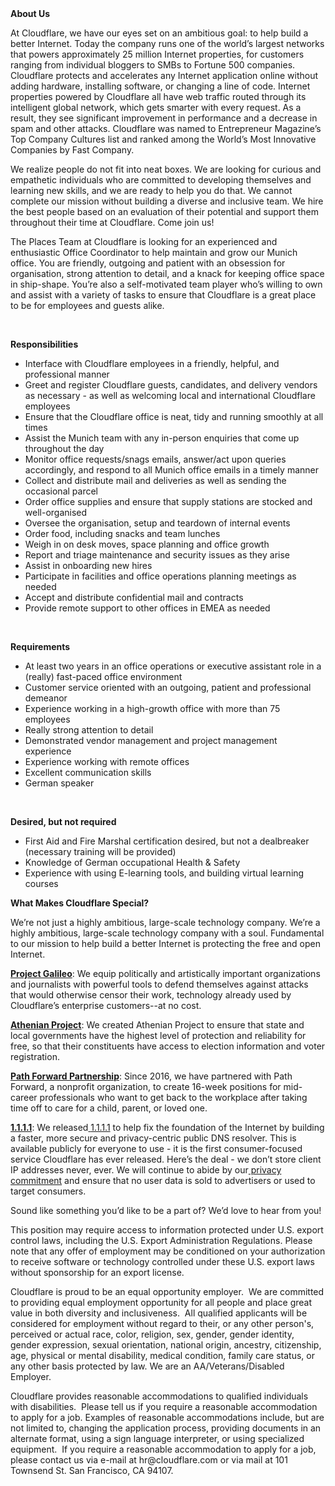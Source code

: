 <div class="content-intro">
	<div><strong>About Us</strong></div>
	<div>
		<p><span style="font-weight: 400;">At Cloudflare, we have our eyes set on an ambitious goal: to help build a better Internet. Today the company runs one of the world’s largest networks that powers approximately 25 million Internet properties, for customers ranging from individual bloggers to SMBs to Fortune 500 companies. Cloudflare protects and accelerates any Internet application online without adding hardware, installing software, or changing a line of code. Internet properties powered by Cloudflare all have web traffic routed through its intelligent global network, which gets smarter with every request. As a result, they see significant improvement in performance and a decrease in spam and other attacks. Cloudflare was named to Entrepreneur Magazine’s Top Company Cultures list and ranked among the World’s Most Innovative Companies by Fast Company.</span><span style="font-weight: 400;">&nbsp;</span></p>
		<p><span style="font-weight: 400;">We realize people do not fit into neat boxes. We are looking for curious and empathetic individuals who are committed to developing themselves and learning new skills, and we are ready to help you do that. We cannot complete our mission without building a diverse and inclusive team. We hire the best people based on an evaluation of their potential and support them throughout their time at Cloudflare. Come join us!&nbsp;</span></p>
	</div>
</div>
<p><span style="font-weight: 400;">The Places Team at Cloudflare is looking for an experienced and enthusiastic Office Coordinator to help maintain and grow our Munich office. You are friendly, outgoing and patient with an obsession for organisation, strong attention to detail, and a knack for keeping office space in ship-shape. You’re also a self-motivated team player who’s willing to own and assist with a variety of tasks to ensure that Cloudflare is a great place to be for employees and guests alike.</span></p>
<p>&nbsp;</p>
<p><strong>Responsibilities</strong></p>
<ul>
	<li style="font-weight: 400;"><span style="font-weight: 400;">Interface with Cloudflare employees in a friendly, helpful, and professional manner</span></li>
	<li style="font-weight: 400;"><span style="font-weight: 400;">Greet and register Cloudflare guests, candidates, and delivery vendors as necessary - as well as welcoming local and international Cloudflare employees</span></li>
	<li style="font-weight: 400;"><span style="font-weight: 400;">Ensure that the Cloudflare office is neat, tidy and running smoothly at all times</span></li>
	<li style="font-weight: 400;"><span style="font-weight: 400;">Assist the Munich team with any in-person enquiries that come up throughout the day</span></li>
	<li style="font-weight: 400;"><span style="font-weight: 400;">Monitor office requests/snags emails, answer/act upon queries accordingly, and respond to all Munich office emails in a timely manner</span></li>
	<li style="font-weight: 400;"><span style="font-weight: 400;">Collect and distribute mail and deliveries as well as sending the occasional parcel</span></li>
	<li style="font-weight: 400;"><span style="font-weight: 400;">Order office supplies and ensure that supply stations are stocked and well-organised</span></li>
	<li style="font-weight: 400;"><span style="font-weight: 400;">Oversee the organisation, setup and teardown of internal events</span></li>
	<li style="font-weight: 400;"><span style="font-weight: 400;">Order food, including snacks and team lunches</span></li>
	<li style="font-weight: 400;"><span style="font-weight: 400;">Weigh in on desk moves, space planning and office growth</span></li>
	<li style="font-weight: 400;"><span style="font-weight: 400;">Report and triage maintenance and security issues as they arise</span></li>
	<li style="font-weight: 400;"><span style="font-weight: 400;">Assist in onboarding new hires</span></li>
	<li style="font-weight: 400;"><span style="font-weight: 400;">Participate in facilities and office operations planning meetings as needed</span></li>
	<li style="font-weight: 400;"><span style="font-weight: 400;">Accept and distribute confidential mail and contracts</span></li>
	<li style="font-weight: 400;"><span style="font-weight: 400;">Provide remote support to other offices in EMEA as needed</span></li>
</ul>
<p>&nbsp;</p>
<p><strong>Requirements</strong></p>
<ul>
	<li style="font-weight: 400;"><span style="font-weight: 400;">At least two years in an office operations or executive assistant role in a (really) fast-paced office environment</span></li>
	<li style="font-weight: 400;"><span style="font-weight: 400;">Customer service oriented with an outgoing, patient and professional demeanor</span></li>
	<li style="font-weight: 400;"><span style="font-weight: 400;">Experience working in a high-growth office with more than 75 employees</span></li>
	<li style="font-weight: 400;"><span style="font-weight: 400;">Really strong attention to detail</span></li>
	<li style="font-weight: 400;"><span style="font-weight: 400;">Demonstrated vendor management and project management experience</span></li>
	<li style="font-weight: 400;"><span style="font-weight: 400;">Experience working with remote offices</span></li>
	<li style="font-weight: 400;"><span style="font-weight: 400;">Excellent communication skills</span></li>
	<li style="font-weight: 400;"><span style="font-weight: 400;">German speaker</span></li>
</ul>
<p>&nbsp;</p>
<p><strong>Desired, but not required</strong></p>
<ul>
	<li style="font-weight: 400;"><span style="font-weight: 400;">First Aid and Fire Marshal certification desired, but not a dealbreaker (necessary training will be provided)</span></li>
	<li style="font-weight: 400;"><span style="font-weight: 400;">Knowledge of German occupational Health &amp; Safety&nbsp;</span></li>
	<li style="font-weight: 400;"><span style="font-weight: 400;">Experience with using E-learning tools, and building virtual learning courses</span></li>
</ul>
<div class="content-conclusion">
	<p><strong>What Makes Cloudflare Special?</strong></p>
	<p><span style="font-weight: 400;">We’re not just a highly ambitious, large-scale technology company. We’re a highly ambitious, large-scale technology company with a soul. Fundamental to our mission to help build a better Internet is protecting the free and open Internet.</span></p>
	<p><a href="https://blog.cloudflare.com/protecting-free-expression-online/"><strong>Project Galileo</strong></a><span style="font-weight: 400;">: We equip politically and artistically important organizations and journalists with powerful tools to defend themselves against attacks that would otherwise censor their work, technology already used by Cloudflare’s enterprise customers--at no cost.</span></p>
	<p><strong><a href="https://www.cloudflare.com/athenian/">Athenian Project</a></strong><span style="font-weight: 400;">: We created Athenian Project to ensure that state and local governments have the highest level of protection and reliability for free, so that their constituents have access to election information and voter registration.</span></p>
	<p><a href="https://blog.cloudflare.com/tag/path-forward/"><strong>Path Forward Partnership</strong></a><span style="font-weight: 400;">: Since 2016, we have partnered with Path Forward, a nonprofit organization, to create 16-week positions for mid-career professionals who want to get back to the workplace after taking time off to care for a child, parent, or loved one.</span></p>
	<p><a href="https://1.1.1.1/"><strong>1.1.1.1</strong></a><span style="font-weight: 400;">: We released</span><a href="https://1.1.1.1/"> <span style="font-weight: 400;">1.1.1.1</span></a><span style="font-weight: 400;"> to help fix the foundation of the Internet by building a faster, more secure and privacy-centric public DNS resolver. This is available publicly for everyone to use - it is the first consumer-focused service Cloudflare has ever released. Here’s the deal - we don’t store client IP addresses never, ever. We will continue to abide by our</span><a href="https://developers.cloudflare.com/1.1.1.1/privacy/public-dns-resolver"> privacy commitment</a><span style="font-weight: 400;"> and ensure that no user data is sold to advertisers or used to target consumers.</span></p>
	<p><span style="font-weight: 400;">Sound like something you’d like to be a part of? We’d love to hear from you!</span></p>
	<p><span style="font-weight: 400;">This position may require access to information protected under U.S. export control laws, including the U.S. Export Administration Regulations. Please note that any offer of employment may be conditioned on your authorization to receive software or technology controlled under these U.S. export laws without sponsorship for an export license.</span></p>
	<p><span style="font-weight: 400;">Cloudflare is proud to be an equal opportunity employer. &nbsp;We are committed to providing equal employment opportunity for all people and place great value in both diversity and inclusiveness. &nbsp;All qualified applicants will be considered for employment without regard to their, or any other person's, perceived or actual</span> <span style="font-weight: 400;">race, color, religion, sex, gender, gender identity, gender expression, sexual orientation, national origin, ancestry, citizenship, age, physical or mental disability, medical condition, family care status, or any other basis protected by law. </span><span style="font-weight: 400;">We are an AA/Veterans/Disabled Employer.</span></p>
	<p><span style="font-weight: 400;">Cloudflare provides reasonable accommodations to qualified individuals with disabilities. &nbsp;Please tell us if you require a reasonable accommodation to apply for a job. Examples of reasonable accommodations include, but are not limited to, changing the application process, providing documents in an alternate format, using a sign language interpreter, or using specialized equipment. &nbsp;If you require a reasonable accommodation to apply for a job, please contact us via e-mail at </span><span style="font-weight: 400;">hr@cloudflare.com</span><span style="font-weight: 400;"> or via mail at 101 Townsend St. San Francisco, CA 94107.</span></p>
</div>